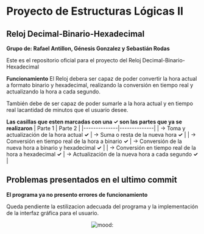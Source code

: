 # Proyecto de Estructuras Lógicas II
## Reloj Decimal-Binario-Hexadecimal

**Grupo de: Rafael Antillon, Génesis Gonzalez y Sebastián Rodas**

Este es el repositorio oficial para el proyecto del 
Reloj Decimal-Binario-Hexadecimal

**Funcionamiento**
El Reloj debera ser capaz de poder convertir la hora actual a formato binario y hexadecimal, realizando la conversión en tiempo real y actualizando la hora a cada segundo.

También debe de ser capaz de poder sumarle a la hora actual y en tiempo real lacantidad de minutos que el usuario desee. 

**Las casillas que esten marcadas con una ✓ son las partes que ya se realizaron**
| Parte 1 | Parte 2 |
|--------------|--------------|
| -> Toma y actualización de la hora actual **✓** | -> Suma o resta de la nueva hora **✓** |
| -> Conversión en tiempo real de la hora a binario **✓** | -> Conversión de la nueva hora a binario y hexadecimal **✓** |
| -> Conversión en tiempo real de la hora a hexadecimal **✓** | -> Actualización de la nueva hora a cada segundo **✓** |

## Problemas presentados en el ultimo commit

**El programa ya no presento errores de funcionamiento**

Queda pendiente la estilizacion adecuada del programa y la implementación de la interfaz gráfica para el usuario.


<p align="center">
    <img src="https://preview.redd.it/6y5zkdpot9j81.png?auto=webp&s=0ff53a2ea4ad1bc781f71ad20afd8f5cb1c39e5f" alt="mood:">
</p>